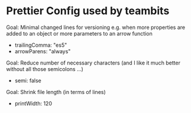 # Prettier Config used by teambits

Goal: Minimal changed lines for versioning e.g. when more properties are added to an object or more parameters to an arrow function

* trailingComma: "es5"
* arrowParens: "always"

Goal: Reduce number of necessary characters (and I like it much better without all those semicolons ...)

* semi: false

Goal: Shrink file length (in terms of lines)

* printWidth: 120

